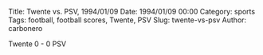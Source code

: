 Title: Twente vs. PSV, 1994/01/09
Date: 1994/01/09 00:00
Category: sports
Tags: football, football scores, Twente, PSV
Slug: twente-vs-psv
Author: carbonero


Twente 0 - 0 PSV
